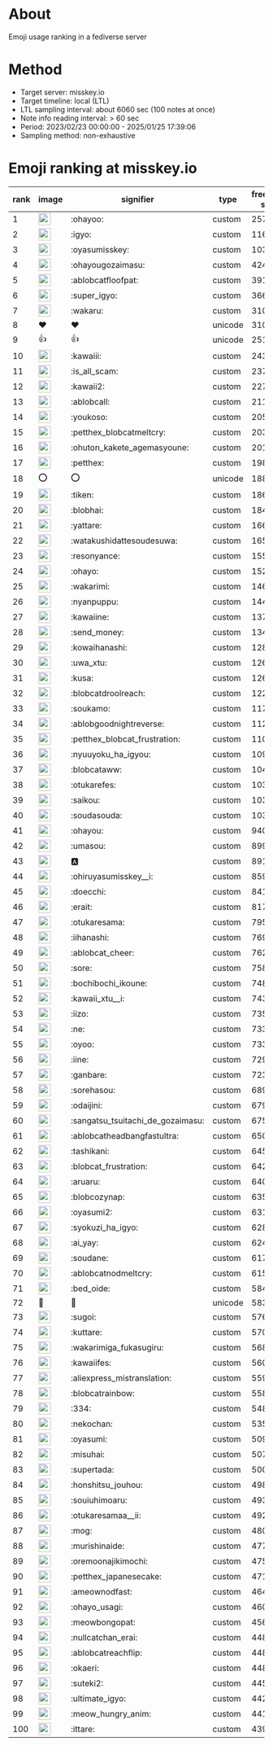 # About
Emoji usage ranking in a fediverse server

# Method
- Target server: misskey.io
- Target timeline: local (LTL)
- LTL sampling interval: about 6060 sec (100 notes at once)
- Note info reading interval: > 60 sec
- Period: 2023/02/23 00:00:00 - 2025/01/25 17:39:06 
- Sampling method: non-exhaustive

# Emoji ranking at misskey.io

|rank|image|signifier|type|frequency score|
|----|----|----|----|----|
|1|<img height="24" src="https://misskey.io/emoji/ohayoo.webp">|:ohayoo:|custom|257711|
|2|<img height="24" src="https://misskey.io/emoji/igyo.webp">|:igyo:|custom|116634|
|3|<img height="24" src="https://misskey.io/emoji/oyasumisskey.webp">|:oyasumisskey:|custom|103252|
|4|<img height="24" src="https://misskey.io/emoji/ohayougozaimasu.webp">|:ohayougozaimasu:|custom|42440|
|5|<img height="24" src="https://misskey.io/emoji/ablobcatfloofpat.webp">|:ablobcatfloofpat:|custom|39144|
|6|<img height="24" src="https://misskey.io/emoji/super_igyo.webp">|:super_igyo:|custom|36682|
|7|<img height="24" src="https://misskey.io/emoji/wakaru.webp">|:wakaru:|custom|31060|
|8|❤|❤|unicode|31003|
|9|👍|👍|unicode|25197|
|10|<img height="24" src="https://misskey.io/emoji/kawaiii.webp">|:kawaiii:|custom|24394|
|11|<img height="24" src="https://misskey.io/emoji/is_all_scam.webp">|:is_all_scam:|custom|23727|
|12|<img height="24" src="https://misskey.io/emoji/kawaii2.webp">|:kawaii2:|custom|22728|
|13|<img height="24" src="https://misskey.io/emoji/ablobcall.webp">|:ablobcall:|custom|21139|
|14|<img height="24" src="https://misskey.io/emoji/youkoso.webp">|:youkoso:|custom|20530|
|15|<img height="24" src="https://misskey.io/emoji/petthex_blobcatmeltcry.webp">|:petthex_blobcatmeltcry:|custom|20380|
|16|<img height="24" src="https://misskey.io/emoji/ohuton_kakete_agemasyoune.webp">|:ohuton_kakete_agemasyoune:|custom|20192|
|17|<img height="24" src="https://misskey.io/emoji/petthex.webp">|:petthex:|custom|19807|
|18|⭕|⭕|unicode|18875|
|19|<img height="24" src="https://misskey.io/emoji/tiken.webp">|:tiken:|custom|18646|
|20|<img height="24" src="https://misskey.io/emoji/blobhai.webp">|:blobhai:|custom|18425|
|21|<img height="24" src="https://misskey.io/emoji/yattare.webp">|:yattare:|custom|16654|
|22|<img height="24" src="https://misskey.io/emoji/watakushidattesoudesuwa.webp">|:watakushidattesoudesuwa:|custom|16588|
|23|<img height="24" src="https://misskey.io/emoji/resonyance.webp">|:resonyance:|custom|15503|
|24|<img height="24" src="https://misskey.io/emoji/ohayo.webp">|:ohayo:|custom|15206|
|25|<img height="24" src="https://misskey.io/emoji/wakarimi.webp">|:wakarimi:|custom|14663|
|26|<img height="24" src="https://misskey.io/emoji/nyanpuppu.webp">|:nyanpuppu:|custom|14475|
|27|<img height="24" src="https://misskey.io/emoji/kawaiine.webp">|:kawaiine:|custom|13749|
|28|<img height="24" src="https://misskey.io/emoji/send_money.webp">|:send_money:|custom|13418|
|29|<img height="24" src="https://misskey.io/emoji/kowaihanashi.webp">|:kowaihanashi:|custom|12841|
|30|<img height="24" src="https://misskey.io/emoji/uwa_xtu.webp">|:uwa_xtu:|custom|12636|
|31|<img height="24" src="https://misskey.io/emoji/kusa.webp">|:kusa:|custom|12615|
|32|<img height="24" src="https://misskey.io/emoji/blobcatdroolreach.webp">|:blobcatdroolreach:|custom|12235|
|33|<img height="24" src="https://misskey.io/emoji/soukamo.webp">|:soukamo:|custom|11734|
|34|<img height="24" src="https://misskey.io/emoji/ablobgoodnightreverse.webp">|:ablobgoodnightreverse:|custom|11219|
|35|<img height="24" src="https://misskey.io/emoji/petthex_blobcat_frustration.webp">|:petthex_blobcat_frustration:|custom|11097|
|36|<img height="24" src="https://misskey.io/emoji/nyuuyoku_ha_igyou.webp">|:nyuuyoku_ha_igyou:|custom|10958|
|37|<img height="24" src="https://misskey.io/emoji/blobcataww.webp">|:blobcataww:|custom|10483|
|38|<img height="24" src="https://misskey.io/emoji/otukarefes.webp">|:otukarefes:|custom|10388|
|39|<img height="24" src="https://misskey.io/emoji/saikou.webp">|:saikou:|custom|10372|
|40|<img height="24" src="https://misskey.io/emoji/soudasouda.webp">|:soudasouda:|custom|10353|
|41|<img height="24" src="https://misskey.io/emoji/ohayou.webp">|:ohayou:|custom|9400|
|42|<img height="24" src="https://misskey.io/emoji/umasou.webp">|:umasou:|custom|8997|
|43|<img height="24" src="https://misskey.io/emoji/a.webp">|:a:|custom|8911|
|44|<img height="24" src="https://misskey.io/emoji/ohiruyasumisskey__i.webp">|:ohiruyasumisskey__i:|custom|8591|
|45|<img height="24" src="https://misskey.io/emoji/doecchi.webp">|:doecchi:|custom|8416|
|46|<img height="24" src="https://misskey.io/emoji/erait.webp">|:erait:|custom|8170|
|47|<img height="24" src="https://misskey.io/emoji/otukaresama.webp">|:otukaresama:|custom|7958|
|48|<img height="24" src="https://misskey.io/emoji/iihanashi.webp">|:iihanashi:|custom|7698|
|49|<img height="24" src="https://misskey.io/emoji/ablobcat_cheer.webp">|:ablobcat_cheer:|custom|7629|
|50|<img height="24" src="https://misskey.io/emoji/sore.webp">|:sore:|custom|7583|
|51|<img height="24" src="https://misskey.io/emoji/bochibochi_ikoune.webp">|:bochibochi_ikoune:|custom|7484|
|52|<img height="24" src="https://misskey.io/emoji/kawaii_xtu__i.webp">|:kawaii_xtu__i:|custom|7439|
|53|<img height="24" src="https://misskey.io/emoji/iizo.webp">|:iizo:|custom|7355|
|54|<img height="24" src="https://misskey.io/emoji/ne.webp">|:ne:|custom|7332|
|55|<img height="24" src="https://misskey.io/emoji/oyoo.webp">|:oyoo:|custom|7332|
|56|<img height="24" src="https://misskey.io/emoji/iine.webp">|:iine:|custom|7295|
|57|<img height="24" src="https://misskey.io/emoji/ganbare.webp">|:ganbare:|custom|7231|
|58|<img height="24" src="https://misskey.io/emoji/sorehasou.webp">|:sorehasou:|custom|6896|
|59|<img height="24" src="https://misskey.io/emoji/odaijini.webp">|:odaijini:|custom|6798|
|60|<img height="24" src="https://misskey.io/emoji/sangatsu_tsuitachi_de_gozaimasu.webp">|:sangatsu_tsuitachi_de_gozaimasu:|custom|6758|
|61|<img height="24" src="https://misskey.io/emoji/ablobcatheadbangfastultra.webp">|:ablobcatheadbangfastultra:|custom|6506|
|62|<img height="24" src="https://misskey.io/emoji/tashikani.webp">|:tashikani:|custom|6452|
|63|<img height="24" src="https://misskey.io/emoji/blobcat_frustration.webp">|:blobcat_frustration:|custom|6421|
|64|<img height="24" src="https://misskey.io/emoji/aruaru.webp">|:aruaru:|custom|6404|
|65|<img height="24" src="https://misskey.io/emoji/blobcozynap.webp">|:blobcozynap:|custom|6355|
|66|<img height="24" src="https://misskey.io/emoji/oyasumi2.webp">|:oyasumi2:|custom|6317|
|67|<img height="24" src="https://misskey.io/emoji/syokuzi_ha_igyo.webp">|:syokuzi_ha_igyo:|custom|6280|
|68|<img height="24" src="https://misskey.io/emoji/ai_yay.webp">|:ai_yay:|custom|6248|
|69|<img height="24" src="https://misskey.io/emoji/soudane.webp">|:soudane:|custom|6175|
|70|<img height="24" src="https://misskey.io/emoji/ablobcatnodmeltcry.webp">|:ablobcatnodmeltcry:|custom|6156|
|71|<img height="24" src="https://misskey.io/emoji/bed_oide.webp">|:bed_oide:|custom|5842|
|72|🎉|🎉|unicode|5832|
|73|<img height="24" src="https://misskey.io/emoji/sugoi.webp">|:sugoi:|custom|5760|
|74|<img height="24" src="https://misskey.io/emoji/kuttare.webp">|:kuttare:|custom|5705|
|75|<img height="24" src="https://misskey.io/emoji/wakarimiga_fukasugiru.webp">|:wakarimiga_fukasugiru:|custom|5683|
|76|<img height="24" src="https://misskey.io/emoji/kawaiifes.webp">|:kawaiifes:|custom|5606|
|77|<img height="24" src="https://misskey.io/emoji/aliexpress_mistranslation.webp">|:aliexpress_mistranslation:|custom|5597|
|78|<img height="24" src="https://misskey.io/emoji/blobcatrainbow.webp">|:blobcatrainbow:|custom|5586|
|79|<img height="24" src="https://misskey.io/emoji/334.webp">|:334:|custom|5486|
|80|<img height="24" src="https://misskey.io/emoji/nekochan.webp">|:nekochan:|custom|5352|
|81|<img height="24" src="https://misskey.io/emoji/oyasumi.webp">|:oyasumi:|custom|5091|
|82|<img height="24" src="https://misskey.io/emoji/misuhai.webp">|:misuhai:|custom|5073|
|83|<img height="24" src="https://misskey.io/emoji/supertada.webp">|:supertada:|custom|5005|
|84|<img height="24" src="https://misskey.io/emoji/honshitsu_jouhou.webp">|:honshitsu_jouhou:|custom|4985|
|85|<img height="24" src="https://misskey.io/emoji/souiuhimoaru.webp">|:souiuhimoaru:|custom|4938|
|86|<img height="24" src="https://misskey.io/emoji/otukaresamaa__ii.webp">|:otukaresamaa__ii:|custom|4924|
|87|<img height="24" src="https://misskey.io/emoji/mog.webp">|:mog:|custom|4805|
|88|<img height="24" src="https://misskey.io/emoji/murishinaide.webp">|:murishinaide:|custom|4779|
|89|<img height="24" src="https://misskey.io/emoji/oremoonajikimochi.webp">|:oremoonajikimochi:|custom|4758|
|90|<img height="24" src="https://misskey.io/emoji/petthex_japanesecake.webp">|:petthex_japanesecake:|custom|4711|
|91|<img height="24" src="https://misskey.io/emoji/ameownodfast.webp">|:ameownodfast:|custom|4642|
|92|<img height="24" src="https://misskey.io/emoji/ohayo_usagi.webp">|:ohayo_usagi:|custom|4604|
|93|<img height="24" src="https://misskey.io/emoji/meowbongopat.webp">|:meowbongopat:|custom|4568|
|94|<img height="24" src="https://misskey.io/emoji/nullcatchan_erai.webp">|:nullcatchan_erai:|custom|4487|
|95|<img height="24" src="https://misskey.io/emoji/ablobcatreachflip.webp">|:ablobcatreachflip:|custom|4485|
|96|<img height="24" src="https://misskey.io/emoji/okaeri.webp">|:okaeri:|custom|4485|
|97|<img height="24" src="https://misskey.io/emoji/suteki2.webp">|:suteki2:|custom|4453|
|98|<img height="24" src="https://misskey.io/emoji/ultimate_igyo.webp">|:ultimate_igyo:|custom|4421|
|99|<img height="24" src="https://misskey.io/emoji/meow_hungry_anim.webp">|:meow_hungry_anim:|custom|4410|
|100|<img height="24" src="https://misskey.io/emoji/ittare.webp">|:ittare:|custom|4398|
